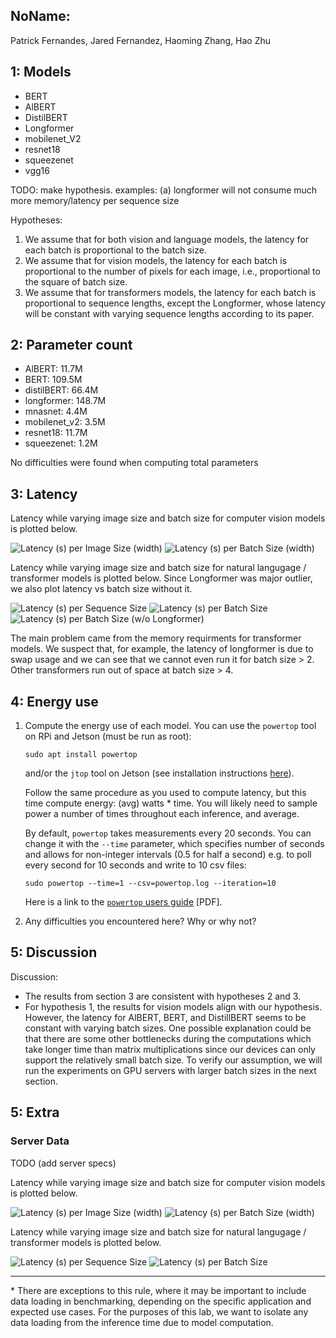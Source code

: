 NoName:
---
Patrick Fernandes, Jared Fernandez, Haoming Zhang, Hao Zhu

1: Models
----
* BERT
* AlBERT
* DistilBERT
* Longformer
* mobilenet_V2
* resnet18
* squeezenet
* vgg16

TODO: make hypothesis. examples: (a) longformer will not consume much more memory/latency per sequence size


Hypotheses:

1. We assume that for both vision and language models, the latency for each batch is proportional to the batch size.
2. We assume that for vision models, the latency for each batch is proportional to the number of pixels for each image, i.e., proportional to the square of batch size.
3. We assume that for transformers models, the latency for each batch is proportional to sequence lengths, except the Longformer, whose latency will be constant with varying sequence lengths according to its paper.

2: Parameter count
----

* AlBERT: 11.7M
* BERT: 109.5M
* distilBERT: 66.4M
* longformer: 148.7M
* mnasnet: 4.4M
* mobilenet_v2: 3.5M
* resnet18: 11.7M
* squeezenet: 1.2M

No difficulties were found when computing total parameters

3: Latency
----

Latency while varying image size and batch size for computer vision models is plotted below.

![Latency (s) per Image Size (width)](vision_imgsize.png)
![Latency (s) per Batch Size (width)](vision_batchsize.png)


Latency while varying image size and batch size for natural langugage / transformer models is plotted below. 
Since Longformer was major outlier, we also plot latency vs batch size without it.

![Latency (s) per Sequence Size](nlp_sequencesize.png)
![Latency (s) per Batch Size](nlp_batchsize.png)
![Latency (s) per Batch Size (w/o Longformer)](nlp_batchsize_nolf.png)

The main problem came from the memory requirments for transformer models.
 We suspect that, for example, the latency of longformer is due to swap usage and we can see that we cannot even run it for batch size > 2. 
Other transformers run out of space at batch size > 4.


4: Energy use
----
1. Compute the energy use of each model. You can use the `powertop` tool on RPi and Jetson (must be run as root):
    ```
    sudo apt install powertop
    ```
    and/or the `jtop` tool on Jetson (see installation instructions [here](https://github.com/rbonghi/jetson_stats/)). 
    
    Follow the same procedure as you used to compute latency, but this time compute energy: (avg) watts * time. You will likely need to sample power a number of times throughout each inference, and average.
    
    By default, `powertop` takes measurements every 20 seconds. You can change it with the `--time` parameter, which specifies number of seconds and allows for non-integer intervals (0.5 for half a second) e.g. to poll every second for 10 seconds and write to 10 csv files:
    ```
    sudo powertop --time=1 --csv=powertop.log --iteration=10
    ```
    Here is a link to the [`powertop` users guide](https://01.org/sites/default/files/page/powertop_users_guide_201412.pdf) [PDF].
2. Any difficulties you encountered here? Why or why not?

5: Discussion
----

Discussion:

* The results from section 3 are consistent with hypotheses 2 and 3.
* For hypothesis 1, the results for vision models align with our hypothesis. However, the latency for AlBERT, BERT, and DistillBERT seems to be constant with varying batch sizes. One possible explanation could be that there are some other bottlenecks during the computations which take longer time than matrix multiplications since our devices can only support the relatively small batch size. To verify our assumption, we will run the experiments on GPU servers with larger batch sizes in the next section.

5: Extra
----

### Server Data

TODO (add server specs)

Latency while varying image size and batch size for computer vision models is plotted below.

![Latency (s) per Image Size (width)](vision_imgsize_server.png)
![Latency (s) per Batch Size (width)](vision_batchsize_server.png)


Latency while varying image size and batch size for natural langugage / transformer models is plotted below. 

![Latency (s) per Sequence Size](nlp_sequencesize_server.png)
![Latency (s) per Batch Size](nlp_batchsize_server.png)

----
\* There are exceptions to this rule, where it may be important to include data loading in benchmarking, depending on the specific application and expected use cases. For the purposes of this lab, we want to isolate any data loading from the inference time due to model computation.
